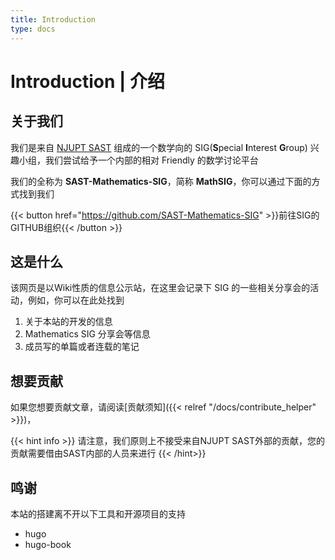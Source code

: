 ```yaml
---
title: Introduction
type: docs
---
```


# Introduction | 介绍

## 关于我们

我们是来自 [NJUPT SAST](https://sast.fun/) 组成的一个数学向的 SIG(**S**pecial **I**nterest **G**roup) 兴趣小组，我们尝试给予一个内部的相对 Friendly 的数学讨论平台

我们的全称为 **SAST-Mathematics-SIG**，简称 **MathSIG**，你可以通过下面的方式找到我们

{{< button href="https://github.com/SAST-Mathematics-SIG" >}}前往SIG的GITHUB组织{{< /button >}}

## 这是什么

该网页是以Wiki性质的信息公示站，在这里会记录下 SIG 的一些相关分享会的活动，例如，你可以在此处找到

1. 关于本站的开发的信息
2. Mathematics SIG 分享会等信息
3. 成员写的单篇或者连载的笔记

## 想要贡献

如果您想要贡献文章，请阅读[贡献须知]({{< relref "/docs/contribute_helper" >}})，

{{< hint info >}}
请注意，我们原则上不接受来自NJUPT SAST外部的贡献，您的贡献需要借由SAST内部的人员来进行
{{< /hint>}}

## 鸣谢

本站的搭建离不开以下工具和开源项目的支持
- hugo
- hugo-book
